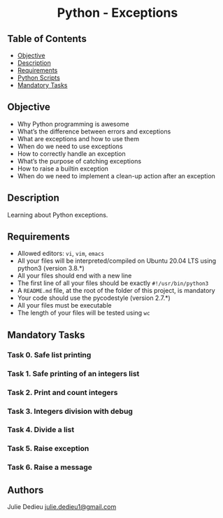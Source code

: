 # <p align="center">Python - Exceptions</p>

## Table of Contents

- [Objective](#objective)
- [Description](#Descritpion)
- [Requirements](#requirements)
- [Python Scripts](#Python-Scripts)
- [Mandatory Tasks](#mandatory-tasks)

## Objective

- Why Python programming is awesome
- What’s the difference between errors and exceptions
- What are exceptions and how to use them
- When do we need to use exceptions
- How to correctly handle an exception
- What’s the purpose of catching exceptions
- How to raise a builtin exception
- When do we need to implement a clean-up action after an exception

## Description

Learning about Python exceptions.

## Requirements

- Allowed editors: `vi`, `vim`, `emacs`
- All your files will be interpreted/compiled on Ubuntu 20.04 LTS using python3 (version 3.8.*)
- All your files should end with a new line
- The first line of all your files should be exactly `#!/usr/bin/python3`
- A `README.md` file, at the root of the folder of this project, is mandatory
- Your code should use the pycodestyle (version 2.7.*)
- All your files must be executable
- The length of your files will be tested using `wc`

## Mandatory Tasks

### Task 0. Safe list printing

### Task 1. Safe printing of an integers list

### Task 2. Print and count integers

### Task 3. Integers division with debug

### Task 4. Divide a list

### Task 5. Raise exception

### Task 6. Raise a message

## Authors

Julie Dedieu <julie.dedieu1@gmail.com>
